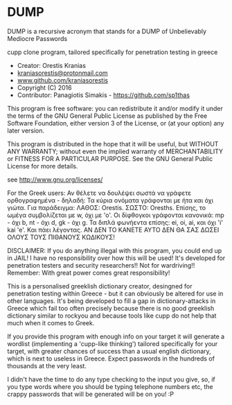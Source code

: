 # DUMP
DUMP is a recursive acronym that stands for 
a DUMP of Unbelievably Mediocre Passwords 

cupp clone program, tailored specifically for penetration testing in greece

* Creator: Orestis Kranias  
* kraniasorestis@protonmail.com
* www.github.com/kraniasorestis
* Copyright (C) 2016
* Contributor: Panagiotis Simakis - https://github.com/sp1thas

This program is free software: you can redistribute it and/or modify
it under the terms of the GNU General Public License as published by
the Free Software Foundation, either version 3 of the License, or
(at your option) any later version.

This program is distributed in the hope that it will be useful,
but WITHOUT ANY WARRANTY; without even the implied warranty of
MERCHANTABILITY or FITNESS FOR A PARTICULAR PURPOSE.  See the
GNU General Public License for more details.

 see <http://www.gnu.org/licenses/>



For the Greek users:
Αν θέλετε να δουλέψει σωστά να γράφετε ορθογραφημένα - δηλαδή:
Τα κύρια ονόματα γράφονται με ήτα και όχι γιώτα. Για παράδειγμα:
ΛΑΘΟΣ: Orestis. ΣΩΣΤΟ: Oresths. Επίσης, το ωμέγα συμβολίζεται με w,
όχι με 'ο'. Οι δίφθογκοι γράφονται κανονικά: mp - όχι b, nt - όχι d,
gk - όχι g. Τα διπλά φωνήεντα επίσης: ei, oi, ai, και όχι 'i' kai 'e'.
Και πάει λέγοντας. ΑΝ ΔΕΝ ΤΟ ΚΑΝΕΤΕ ΑΥΤΟ ΔΕΝ ΘΑ ΣΑΣ ΔΩΣΕΙ ΟΛΟΥΣ 
ΤΟΥΣ ΠΙΘΑΝΟΥΣ ΚΩΔΙΚΟΥΣ!



DISCLAIMER: If you do anything illegal with this program, you could 
end up in JAIL! I have no responsibility over how this will be used! 
It's developed for penetration testers and security researchers!!
Not for wardriving!! Remember: With great power comes great
responsibility!



This is a personalised greeklish dictionary creator, desingned for penetration 
testing within Greece - but it can obviously be altered for use in other languages. 
It's being developed to fill a gap in dictionary-attacks in Greece
which fail too often precisely because there is no good greeklish 
dictionary similar to rockyou and because tools like cupp do not
help that much when it comes to Greek.

If you provide this program with enough info on your target
it will generate a wordlist (implementing a 'cupp-like thinking') 
tailored specifically for your target, with greater chances of success 
than a usual english dictionary, which is next to useless in Greece.
Expect passwords in the hundreds of thousands at the very least.

I didn't have the time to do any type checking to the input you give, so,
if you type words where you should be typing telephone numbers etc,
the crappy passwords that will be generated will be on you! :P

